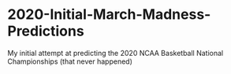 # 2020-Initial-March-Madness-Predictions
My initial attempt at predicting the 2020 NCAA Basketball National Championships (that never happened)
